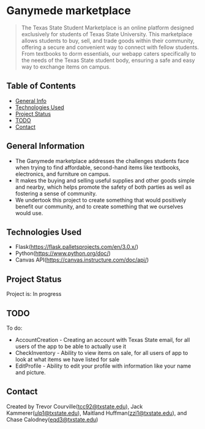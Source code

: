 # Ganymede marketplace
> The Texas State Student Marketplace is an online platform designed exclusively for students of Texas State University. This marketplace allows students to buy, sell, and trade goods within their community, offering a secure and convenient way to connect with fellow students. From textbooks to dorm essentials, our webapp caters specifically to the needs of the Texas State student body, ensuring a safe and easy way to exchange items on campus.


## Table of Contents
* [General Info](#general-information)
* [Technologies Used](#technologies-used)
* [Project Status](#project-status)
* [TODO](#TODO)
* [Contact](#contact)
<!-- * [License](#license) -->


## General Information
- The Ganymede marketplace addresses the challenges students face when trying to find affordable, second-hand items like textbooks, electronics, and furniture on campus.
- It makes the buying and selling useful supplies and other goods simple and nearby, which helps promote the safety of both parties as well as fostering a sense of community.
- We undertook this project to create something that would positively benefit our community, and to create something that we ourselves would use.
<!-- You don't have to answer all the questions - just the ones relevant to your project. -->


## Technologies Used
- Flask(https://flask.palletsprojects.com/en/3.0.x/)
- Python(https://www.python.org/doc/)
- Canvas API(https://canvas.instructure.com/doc/api/)


## Project Status
Project is: In progress


## TODO
To do:
- AccountCreation - Creating an account with Texas State email, for all users of the app to be able to actually use it
- CheckInventory - Ability to view items on sale, for all users of app to look at what items we have listed for sale
- EditProfile - Ability to edit your profile with information like your name and picture.


## Contact
Created by Trevor Courville(tcc92@txstate.edu), Jack Kammerer(ulp1@txstate.edu), Maitland Huffman(zzi1@txstate.edu), and Chase Calodney(eqd3@txstate.edu)


<!-- Optional -->
<!-- ## License -->
<!-- This project is open source and available under the [... License](). -->

<!-- You don't have to include all sections - just the one's relevant to your project -->
